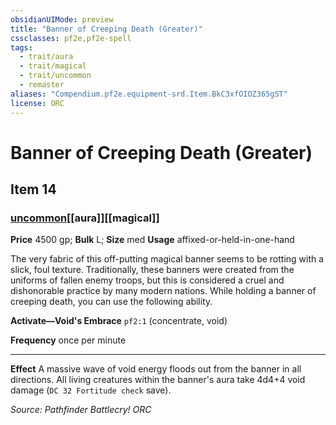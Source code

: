 ```yaml
---
obsidianUIMode: preview
title: "Banner of Creeping Death (Greater)"
cssclasses: pf2e,pf2e-spell
tags:
  - trait/aura
  - trait/magical
  - trait/uncommon
  - remaster
aliases: "Compendium.pf2e.equipment-srd.Item.BkC3xfOIOZ365gST"
license: ORC
---
```

# Banner of Creeping Death (Greater)
## Item 14
### [uncommon](uncommon "Uncommon Rarity Trait")[[aura]][[magical]]


**Price** 4500 gp; 
**Bulk** L; **Size** med
**Usage** affixed-or-held-in-one-hand

The very fabric of this off-putting magical banner seems to be rotting with a slick, foul texture. Traditionally, these banners were created from the uniforms of fallen enemy troops, but this is considered a cruel and dishonorable practice by many modern nations. While holding a banner of creeping death, you can use the following ability.

**Activate—Void's Embrace** `pf2:1` (concentrate, void)

**Frequency** once per minute

* * *

**Effect** A massive wave of void energy floods out from the banner in all directions. All living creatures within the banner's aura take 4d4+4 void damage (`DC 32 Fortitude check` save).

*Source: Pathfinder Battlecry!*
*ORC*